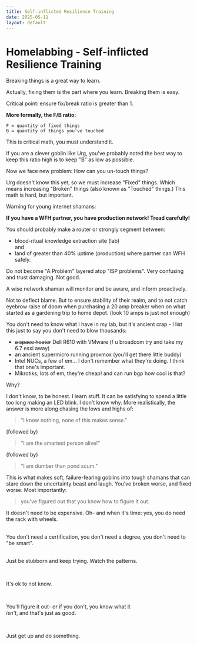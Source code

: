 ```yaml
---
title: Self-inflicted Resilience Training
date: 2025-05-11
layout: default
---
```


# Homelabbing - Self-inflicted Resilience Training

Breaking things is a great way to learn.

Actually, fixing them is the part where you learn. Breaking them is easy.

Critical point: ensure fix/break ratio is greater than 1.

**More formally, the F/B ratio:**

```
F = quantity of fixed things
B = quantity of things you've touched
```
This is critical math, you must understand it.

If you are a clever goblin like Urg, you've probably noted the best way to
keep this ratio high is to keep "B" as low as possible.

Now we face new problem: How can you un-touch things? 

Urg doesn't know this yet, so we must increase "Fixed" things. Which 
means increasing "Broken" things (also known as "Touched" things.)
This math is hard, but important.

Warning for young internet shamans:

**If you have a WFH partner, you have production network! Tread carefully!**

You should probably make a router or strongly segment between:
- blood-ritual knowledge extraction site (lab)  
 and 
- land of greater than 40% uptime (production) where partner can WFH safely.

Do not become "A Problem" layered atop "ISP problems". Very confusing and trust
damaging. Not good.

A wise network shaman will monitor and be aware, and inform proactively.

Not to deflect blame.
But to ensure stability of their realm, and to not catch eyebrow raise of doom 
when purchasing a 20 amp breaker when on what started as a gardening trip to
home depot. (look 10 amps is just not enough)

You don't need to know what I have in my lab, but it's ancient crap - I list
this just to say you don't need to blow thousands:
- ~~a space heater~~ Dell R610 with VMware (f u broadcom try and take my 6.7 esxi away)
- an ancient supermicro running proxmox (you'll get there little buddy)
- Intel NUCs, a few of em... I don't remember what they're doing. I think that one's important.
- Mikrotiks, lots of em, they're cheap! and can run bgp how cool is that? 

Why?

I don't know, to be honest. I learn stuff. It can be satisfying to spend
a little too long making an LED blink. I don't know why. More realistically,
the answer is more along chasing the lows and highs of:

> "I know nothing, none of this makes sense."

(followed by)

> "I am the smartest person alive!"

(followed by)

> "I am dumber than pond scum."

This is what makes soft, failure-fearing goblins into tough shamans that can stare
down the uncertainty beast and laugh. You've broken worse, and fixed worse. Most importantly:

> you've figured out that you know how to figure it out.

It doesn't need to be expensive. Oh- and when it's time: yes, you do need the rack with wheels.

<div class="field-box" style="white-space:pre-line">
You don't need a certification, you don't need a degree, you don't need to "be smart".

Just be stubborn and keep trying. Watch the patterns.

It's ok to not know.

You'll figure it out- or if you don't, you know what it *isn't*, and that's just as good.

Just get up and do something.

</div>